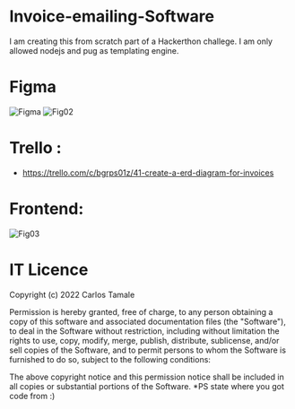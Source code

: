 # Invoice-emailing-Software
I am creating this from scratch part of a Hackerthon challege. I am only allowed nodejs and pug as templating engine.  
# Figma
![Figma](https://res.cloudinary.com/dfhcjbewi/image/upload/v1654793156/Screenshot_2022-06-09_at_17.34.50_ckq4tu.png)
![Fig02](https://res.cloudinary.com/dfhcjbewi/image/upload/v1654793156/Screenshot_2022-06-09_at_17.35.08_q1es5g.png)
# Trello :
- https://trello.com/c/bgrps01z/41-create-a-erd-diagram-for-invoices

# Frontend: 
![Fig03](https://res.cloudinary.com/dfhcjbewi/image/upload/v1654793156/Screenshot_2022-06-09_at_17.41.41_rs51hb.png)


# IT Licence
Copyright (c) 2022 Carlos Tamale

Permission is hereby granted, free of charge, to any person obtaining a copy of this software and associated documentation files (the "Software"), to deal in the Software without restriction, including without limitation the rights to use, copy, modify, merge, publish, distribute, sublicense, and/or sell copies of the Software, and to permit persons to whom the Software is furnished to do so, subject to the following conditions:

The above copyright notice and this permission notice shall be included in all copies or substantial portions of the Software.
*PS state where you got code from :)
